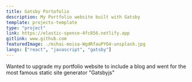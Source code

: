 ```yaml
---
title: Gatsby Portofolio
description: My Portfolio website built with Gatsby
template: projects-template
type: "project"
link: https://elastic-spence-4fc856.netlify.app
gitlink: www.github.com
featuredImage: ./mihai-moisa-WgdRfauPYO4-unsplash.jpg
langs: ["react", "javascript", "gatsby"]
---
```


Wanted to upgrade my portfolio website to include a blog and went for the most famous static site generator "Gatsbyjs"